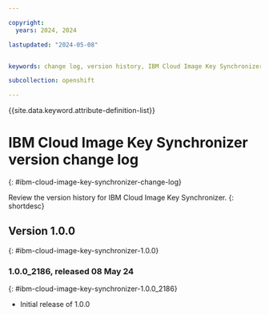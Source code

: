 ```yaml
---

copyright:
  years: 2024, 2024

lastupdated: "2024-05-08"


keywords: change log, version history, IBM Cloud Image Key Synchronizer

subcollection: openshift

---
```


{{site.data.keyword.attribute-definition-list}}

# IBM Cloud Image Key Synchronizer version change log
{: #ibm-cloud-image-key-synchronizer-change-log}

Review the version history for IBM Cloud Image Key Synchronizer.
{: shortdesc}


## Version 1.0.0
{: #ibm-cloud-image-key-synchronizer-1.0.0}


### 1.0.0_2186, released 08 May 24
{: #ibm-cloud-image-key-synchronizer-1.0.0_2186}

- Initial release of 1.0.0

